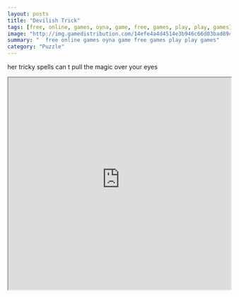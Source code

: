 ```yaml
---
layout: posts
title: "Devilish Trick"
tags: [free, online, games, oyna, game, free, games, play, play, games]
image: "http://img.gamedistribution.com/14efe4a4d4514e3b946c66d03bad89cd.jpg"
summary: "  free online games oyna game free games play play games"
category: "Puzzle"
---
```


her tricky spells can t pull the magic over your eyes

<iframe width="100%" height="480px;" src="http://flash.gamedistribution.com?game=14efe4a4d4514e3b946c66d03bad89cd"></iframe>